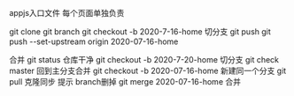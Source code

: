 appjs入口文件
每个页面单独负责

git clone
git branch
git checkout -b 2020-7-16-home
切分支
git push 
git push --set-upstream origin 2020-07-16-home

合并
git status 仓库干净
git checkout -b 2020-7-20-home 切分支
git check master 回到主分支合并
git checkout -b 2020-07-16-home 新建同一个分支
git pull  克隆同步 提示 branch删掉
git merge 2020-07-16-home  合并
